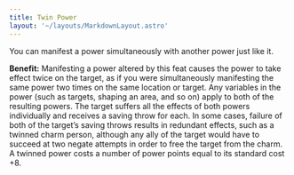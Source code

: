 ```yaml
---
title: Twin Power
layout: '~/layouts/MarkdownLayout.astro'
---
```

You can manifest a power simultaneously with another power just like it.

**Benefit:** Manifesting a power altered by this feat causes the power to take
effect twice on the target, as if you were simultaneously manifesting the same
power two times on the same location or target. Any variables in the power
(such as targets, shaping an area, and so on) apply to both of the resulting
powers. The target suffers all the effects of both powers individually and
receives a saving throw for each. In some cases, failure of both of the
target’s saving throws results in redundant effects, such as a twinned charm
person, although any ally of the target would have to succeed at two negate
attempts in order to free the target from the charm. A twinned power costs a
number of power points equal to its standard cost +8.

